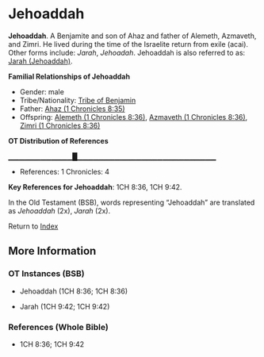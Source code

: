# Jehoaddah
**Jehoaddah**. 
A Benjamite and son of Ahaz and father of Alemeth, Azmaveth, and Zimri. He lived during the time of the Israelite return from exile (acai). 
Other forms include: 
*Jarah*, *Jehoadah*. 
Jehoaddah is also referred to as: 
[Jarah (Jehoaddah)](Jarah.md). 




**Familial Relationships of Jehoaddah**


* Gender: male
* Tribe/Nationality: [Tribe of Benjamin](../../../groups/md/acai/Benjamin.md)
* Father: [Ahaz (1 Chronicles 8:35)](Ahaz.2.md)
* Offspring: [Alemeth (1 Chronicles 8:36)](Alemeth.2.md), [Azmaveth (1 Chronicles 8:36)](Azmaveth.2.md), [Zimri (1 Chronicles 8:36)](Zimri.4.md)


**OT Distribution of References**

▁▁▁▁▁▁▁▁▁▁▁▁█▁▁▁▁▁▁▁▁▁▁▁▁▁▁▁▁▁▁▁▁▁▁▁▁▁▁
* References: 1 Chronicles: 4



**Key References for Jehoaddah**: 
1CH 8:36, 1CH 9:42. 


In the Old Testament (BSB), words representing “Jehoaddah” are translated as 
*Jehoaddah* (2x), *Jarah* (2x). 




Return to [Index](00-Index.md)

## More Information

### OT Instances (BSB)

* Jehoaddah (1CH 8:36; 1CH 8:36)

* Jarah (1CH 9:42; 1CH 9:42)



### References (Whole Bible)

* 1CH 8:36; 1CH 9:42



